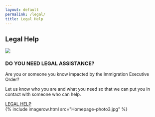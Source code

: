 ```yaml
---
layout: default
permalink: /legal/
title: Legal Help
---
```


<div class="container-fluid">
  <div class="row">
    <div class="col-xs-12 col-sm-10 col-sm-offset-1"><h2>Legal Help</h2></div>
  </div>
  <div class="row padbottom50">
    <div class="col-xs-12 col-sm-8 col-sm-offset-2">
      <div class="row">
        <div class="col-xs-12 col-sm-2"><img class="centered" src="{{ site.baseurl }}/images/Icon-Legal.png" /></div>
        <div class="col-xs-12 col-sm-9 col-sm-offset-1">
          <h3>DO YOU NEED LEGAL ASSISTANCE?</h3>
          <p>
            Are you or someone you know impacted by the Immigration Executive Order?
          </p>
          <p>
            Let us know who you are and what you need so that we can put you in contact with someone who can help.
          </p>
          <a class="btn btn-primary col-sm-6 col-xs-12" href="mailto:legalquestion@dullesjustice.org">LEGAL HELP</a>
        </div>
      </div>
    </div>
  </div>
  {% include imagerow.html src="Homepage-photo3.jpg" %}
</div>
